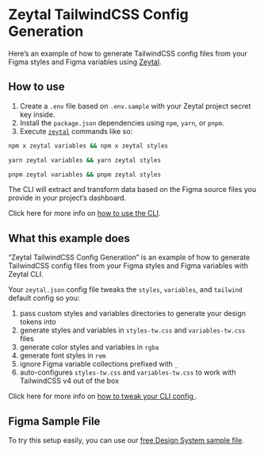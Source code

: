 # Zeytal TailwindCSS Config Generation

Here’s an example of how to generate TailwindCSS config files from your Figma styles and Figma variables using [Zeytal](https://zeytal.com).

## How to use

1. Create a `.env` file based on `.env.sample` with your Zeytal project secret key inside.
1. Install the `package.json` dependencies using `npm`, `yarn`, or `pnpm`.
1. Execute [`zeytal`](https://npmjs.com/package/zeytal) commands like so:

```bash
npm x zeytal variables && npm x zeytal styles
```

```bash
yarn zeytal variables && yarn zeytal styles
```

```bash
pnpm zeytal variables && pnpm zeytal styles
```

The CLI will extract and transform data based on the Figma source files you provide in your project’s dashboard.

Click here for more info on [how to use the CLI](https://zeytal.com/docs/zeytal-cli?utm_source=github&utm_medium=readme&utm_campaign=zeytal-example).

## What this example does

“Zeytal TailwindCSS Config Generation” is an example of how to generate TailwindCSS config files from your Figma styles and Figma variables with Zeytal CLI.

Your `zeytal.json` config file tweaks the `styles`, `variables`, and `tailwind` default config so you:

1. pass custom styles and variables directories to generate your design tokens into
1. generate styles and variables in `styles-tw.css` and `variables-tw.css` files
1. generate color styles and variables in `rgba`
1. generate font styles in `rem`
1. ignore Figma variable collections prefixed with `_`
1. auto-configures `styles-tw.css` and `variables-tw.css` to work with TailwindCSS v4 out of the box

Click here for more info on [how to tweak your CLI config ](https://zeytal.com/docs/tailwind-config?utm_source=github&utm_medium=readme&utm_campaign=zeytal-example).

## Figma Sample File

To try this setup easily, you can use our [free Design System sample file](https://www.figma.com/community/file/1482453731920989064).
